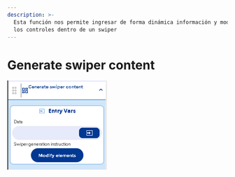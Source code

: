 ```yaml
---
description: >-
  Esta función nos permite ingresar de forma dinámica información y modificar
  los controles dentro de un swiper
---
```


# Generate swiper content

![](../../../../.gitbook/assets/image%20%28322%29.png)

